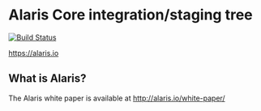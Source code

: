 Alaris Core integration/staging tree
=====================================

[![Build Status](https://travis-ci.org/ScriptProdigy/Alaris.svg?branch=master)](https://travis-ci.org/ScriptProdigy/Alaris)

https://alaris.io

What is Alaris? 
----------------

The Alaris white paper is available at http://alaris.io/white-paper/